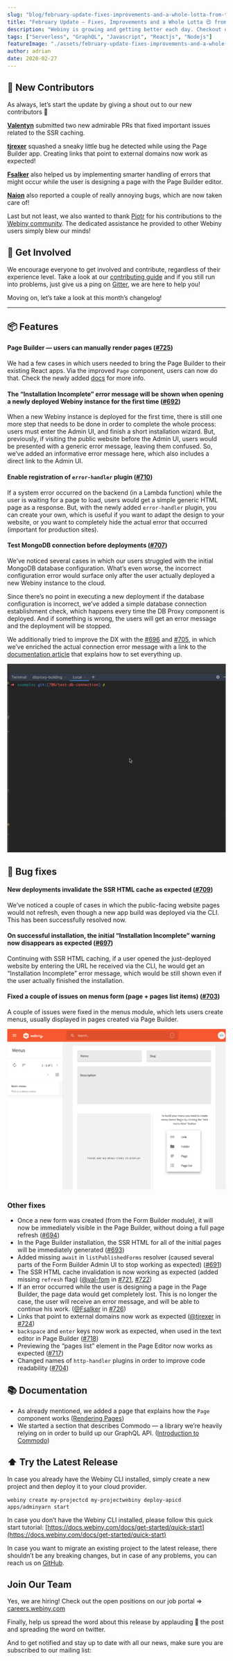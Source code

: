 ```yaml
---
slug: "blog/february-update-fixes-improvements-and-a-whole-lotta-from-the-community-184632067190"
title: "February Update — Fixes, Improvements and a Whole Lotta 😍 from the Community"
description: "Webiny is growing and getting better each day. Checkout our latest release."
tags: ["Serverless", "GraphQL", "Javascript", "Reactjs", "Nodejs"]
featureImage: "./assets/february-update-fixes-improvements-and-a-whole-lotta-from-the-community-184632067190/max-2956-1_AevoIUFtREcNwzlq5escA.png"
author: adrian
date: 2020-02-27
---
```



## 👥 New Contributors

As always, let’s start the update by giving a shout out to our new contributors 👏

**[Valentyn](https://github.com/val-fom)** submitted two new admirable PRs that fixed important issues related to the SSR caching.

**[tjrexer](https://github.com/tjrexer)** squashed a sneaky little bug he detected while using the Page Builder app. Creating links that point to external domains now work as expected!

**[Fsalker](https://github.com/Fsalker)** also helped us by implementing smarter handling of errors that might occur while the user is designing a page with the Page Builder editor.

**[Naion](https://github.com/Naion)** also reported a couple of really annoying bugs, which are now taken care of!

Last but not least, we also wanted to thank [Piotr](https://github.com/bigb123) for his contributions to the [Webiny community](https://community.webiny.com/). The dedicated assistance he provided to other Webiny users simply blew our minds!

## 🤝 Get Involved

We encourage everyone to get involved and contribute, regardless of their experience level. Take a look at our [contributing guide](https://github.com/webiny/webiny-js/blob/master/CONTRIBUTING.md) and if you still run into problems, just give us a ping on [Gitter](https://gitter.im/Webiny/webiny-js), we are here to help you!

Moving on, let’s take a look at this month’s changelog!

---

## 📦 Features

#### Page Builder — users can manually render pages (**[#725](https://github.com/webiny/webiny-js/pull/725)**)

We had a few cases in which users needed to bring the Page Builder to their existing React apps. Via the improved `Page` component, users can now do that. Check the newly added [docs](https://docs.webiny.com/docs/webiny-apps/page-builder/development/rendering-pages) for more info.

#### The “Installation Incomplete” error message will be shown when opening a newly deployed Webiny instance for the first time (**[#692](https://github.com/webiny/webiny-js/pull/692)**)

When a new Webiny instance is deployed for the first time, there is still one more step that needs to be done in order to complete the whole process: users must enter the Admin UI, and finish a short installation wizard. But, previously, if visiting the public website before the Admin UI, users would be presented with a generic error message, leaving them confused. So, we’ve added an informative error message here, which also includes a direct link to the Admin UI.

#### Enable registration of **`error-handler`** plugin (**[#710](https://github.com/webiny/webiny-js/pull/710)**)

If a system error occurred on the backend (in a Lambda function) while the user is waiting for a page to load, users would get a simple generic HTML page as a response. But, with the newly added `error-handler` plugin, you can create your own, which is useful if you want to adapt the design to your website, or you want to completely hide the actual error that occurred (important for production sites).

#### Test MongoDB connection before deployments (**[#707](https://github.com/webiny/webiny-js/pull/707)**)

We’ve noticed several cases in which our users struggled with the initial MongoDB database configuration. What’s even worse, the incorrect configuration error would surface only after the user actually deployed a new Webiny instance to the cloud.

Since there’s no point in executing a new deployment if the database configuration is incorrect, we’ve added a simple database connection establishment check, which happens every time the DB Proxy component is deployed. And if something is wrong, the users will get an error message and the deployment will be stopped.

We additionally tried to improve the DX with the [#696](https://github.com/webiny/webiny-js/pull/696) and [#705](https://github.com/webiny/webiny-js/pull/705), in which we’ve enriched the actual connection error message with a link to the [documentation article](https://docs.webiny.com/docs/get-started/quick-start/#3-setup-database-connection) that explains how to set everything up.

![](./assets/february-update-fixes-improvements-and-a-whole-lotta-from-the-community-184632067190/max-1200-1011m3ZwR_DhohaHqOkqrKg.gif)

## 🐞 Bug fixes

#### New deployments invalidate the SSR HTML cache as expected (**[#709](https://github.com/webiny/webiny-js/pull/709)**)

We’ve noticed a couple of cases in which the public-facing website pages would not refresh, even though a new app build was deployed via the CLI. This has been successfully resolved now.

#### On successful installation, the initial “Installation Incomplete” warning now disappears as expected (**[#697](https://github.com/webiny/webiny-js/pull/697)**)

Continuing with SSR HTML caching, if a user opened the just-deployed website by entering the URL he received via the CLI, he would get an “Installation Incomplete” error message, which would be still shown even if the user actually finished the installation.

#### Fixed a couple of issues on menus form (page + pages list items) (**[#703](https://github.com/webiny/webiny-js/pull/703)**)

A couple of issues were fixed in the menus module, which lets users create menus, usually displayed in pages created via Page Builder.

![](./assets/february-update-fixes-improvements-and-a-whole-lotta-from-the-community-184632067190/max-4412-1Jc4fGeeFZLzKHjM9gg42dQ.png)

### Other fixes

* Once a new form was created (from the Form Builder module), it will now be immediately visible in the Page Builder, without doing a full page refresh ([#694](https://github.com/webiny/webiny-js/pull/694))
* In the Page Builder installation, the SSR HTML for all of the initial pages will be immediately generated ([#693](https://github.com/webiny/webiny-js/pull/693))
* Added missing `await` in `listPublishedForms` resolver (caused several parts of the Form Builder Admin UI to stop working as expected) ([#691](https://github.com/webiny/webiny-js/pull/691))
* The SSR HTML cache invalidation is now working as expected (added missing `refresh` flag) ([@val-fom](https://github.com/val-fom) in [#721](https://github.com/webiny/webiny-js/pull/721), [#722](https://github.com/webiny/webiny-js/pull/722))
* If an error occurred while the user is designing a page in the Page Builder, the page data would get completely lost. This is no longer the case, the user will receive an error message, and will be able to continue his work. ([@Fsalker](https://github.com/Fsalker) in [#726](https://github.com/webiny/webiny-js/pull/726))
* Links that point to external domains now work as expected ([@tjrexer](https://github.com/tjrexer) in [#724](https://github.com/webiny/webiny-js/pull/724))
* `backspace` and `enter` keys now work as expected, when used in the text editor in Page Builder ([#718](https://github.com/webiny/webiny-js/pull/718))
* Previewing the “pages list” element in the Page Editor now works as expected ([#717](https://github.com/webiny/webiny-js/pull/717))
* Changed names of `http-handler` plugins in order to improve code readability ([#704](https://github.com/webiny/webiny-js/pull/704))

## 📚 Documentation

* As already mentioned, we added a page that explains how the `Page` component works ([Rendering Pages](https://docs.webiny.com/docs/webiny-apps/page-builder/development/rendering-pages/))
* We started a section that describes Commodo — a library we’re heavily relying on in order to build up our GraphQL API. ([Introduction to Commodo](https://docs.webiny.com/docs/api-development/commodo/introduction))

## ⬆️ Try the Latest Release

In case you already have the Webiny CLI installed, simply create a new project and then deploy it to your cloud provider.

```
webiny create my-projectcd my-projectwebiny deploy-apicd apps/adminyarn start
```

In case you don’t have the Webiny CLI installed, please follow this quick start tutorial: [https://docs.webiny.com/docs/get-started/quick-start](https://docs.webiny.com/docs/get-started/quick-start)

In case you want to migrate an existing project to the latest release, there shouldn’t be any breaking changes, but in case of any problems, you can reach us on [GitHub](https://github.com/webiny/webiny-js).

## Join Our Team

Yes, we are hiring! Check out the open positions on our job portal => [careers.webiny.com](https://careers.webiny.com/)

Finally, help us spread the word about this release by applauding 👏 the post and spreading the word on twitter.

And to get notified and stay up to date with all our news, make sure you are subscribed to our mailing list: